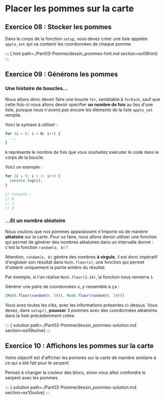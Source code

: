 # Placer les pommes sur la carte

## Exercice 08 : Stocker les pommes

Dans le corps de la fonction `setup`, vous devez créer une liste appelée `apple_set` qui va contenir les coordonnées de chaque pomme.

::: {.hint path=./Part03-Pomme/dessin_pommes-hint.md section=ex08hint}
:::

## Exercice 09 : Générons les pommes

### Une histoire de boucles...

Nous allons donc devoir faire une boucle `for`, semblable à `forEach`, sauf que cette fois-ci nous allons devoir spécifier **un nombre de fois** au lieu d'une liste, puisque nous n'avons pas encore les éléments de la liste `apple_set` remplie.

Voici la syntaxe à utiliser :

```js
for (i = 0; i < N; i++) {
  ...
}
```

`N` représente le nombre de fois que vous souhaitez exécuter le code dans le corps de la boucle.

Voici un exemple :

```js
for (i = 0; i < 3; i++) {
  console.log(i);
}

// Console :
// 0
// 1
// 2
```

### ...Et un nombre aléatoire

Nous voulons que nos pommes apparaissent n'importe où de manière **aléatoire** sur la carte. Pour ce faire, nous allons devoir utiliser une fonction qui permet de générer des nombres aléatoires dans un intervalle donné : c'est la fonction `random(a, b)` !

Attention, `random(a, b)` génère des nombres **à virgule**, il est donc impératif d'englober son résultat dans `Math.floor(x)`, une fonction qui permet d'obtenir uniquement la partie entière du résultat.

Par exemple, si l'on réalise `Math.floor(3.14)`, la fonction nous renverra `3`.

Générer une paire de coordonnées $x$, $y$ ressemble à ça :


```js
[Math.floor(random(0, 39)), Math.floor(random(0, 39))]
```

Vous avez toutes les clés, avec les informations présentes ci-dessus. Vous devez, dans `setup()`, **pousser** 3 pommes avec des coordonnées aléatoires dans la liste précédemment créée.

::: {.solution path=./Part03-Pomme/dessin_pommes-solution.md section=ex09solve}
:::

## Exercice 10 : Affichons les pommes sur la carte

Votre objectif est d'afficher les pommes sur la carte de manière similaire à ce qui a été fait pour le serpent.

Pensez à changer la couleur des blocs, sinon vous allez confondre le serpent avec les pommes.

::: {.solution path=./Part03-Pomme/dessin_pommes-solution.md section=ex10solve}
:::
